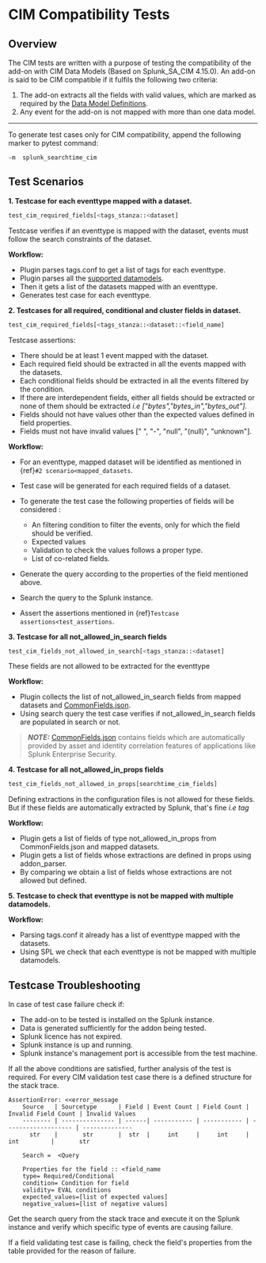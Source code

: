 # CIM Compatibility Tests

## Overview

The CIM tests are written with a purpose of testing the compatibility of the add-on with CIM Data Models (Based on Splunk_SA_CIM 4.15.0).
An add-on is said to be CIM compatible if it fulfils the following two criteria:

1. The add-on extracts all the fields with valid values, which are marked as required by the [Data Model Definitions](https://github.com/splunk/pytest-splunk-addon/tree/main/pytest_splunk_addon/standard_lib/data_models).
2. Any event for the add-on is not mapped with more than one data model.

______________________________________________________________________

To generate test cases only for CIM compatibility, append the following marker to pytest command:

 ```console
 -m  splunk_searchtime_cim
 ```

## Test Scenarios


**1. Testcase for each eventtype mapped with a dataset.**

 ```python
 test_cim_required_fields[<tags_stanza::<dataset]
 ```

 Testcase verifies if an eventtype is mapped with the dataset, events must follow the search constraints of the dataset.

 **Workflow:**

 - Plugin parses tags.conf to get a list of tags for each eventtype.
 - Plugin parses all the [supported datamodels](https://github.com/splunk/pytest-splunk-addon/tree/main/pytest_splunk_addon/standard_lib/data_models).
 - Then it gets a list of the datasets mapped with an eventtype.
 - Generates test case for each eventtype.

**2. Testcases for all required, conditional and cluster fields in dataset.**

 ```python
 test_cim_required_fields[<tags_stanza::<dataset::<field_name]
 ```


 Testcase assertions:

 - There should be at least 1 event mapped with the dataset.
 - Each required field should be extracted in all the events mapped with the datasets.
 - Each conditional fields should be extracted in all the events filtered by the condition.
 - If there are interdependent fields, either all fields should be extracted or none of them should be extracted *i.e \["bytes","bytes_in","bytes_out"\].*
 - Fields should not have values other than the expected values defined in field properties.
 - Fields must not have invalid values \[" ", "-", "null", "(null)", "unknown"\].

 **Workflow:**

 - For an eventtype, mapped dataset will be identified as mentioned in {ref}`#2 scenario<mapped_datasets`.

 - Test case will be generated for each required fields of a dataset.

 - To generate the test case the following properties of fields will be considered :

    - An filtering condition to filter the events, only for which the field should be verified.
    - Expected values
    - Validation to check the values follows a proper type.
    - List of co-related fields.

 - Generate the query according to the properties of the field mentioned above.

 - Search the query to the Splunk instance.

 - Assert the assertions mentioned in {ref}`Testcase assertions<test_assertions`.

**3. Testcase for all not_allowed_in_search fields**

 ```python
 test_cim_fields_not_allowed_in_search[<tags_stanza::<dataset]
 ```

 These fields are not allowed to be extracted for the eventtype

 **Workflow:**

 - Plugin collects the list of not_allowed_in_search fields from mapped datasets and [CommonFields.json](https://github.com/splunk/pytest-splunk-addon/blob/main/pytest_splunk_addon/standard_lib/cim_tests/CommonFields.json).
 - Using search query the test case verifies if not_allowed_in_search fields are populated in search or not.

> **_NOTE:_** 
 [CommonFields.json](https://github.com/splunk/pytest-splunk-addon/blob/main/pytest_splunk_addon/standard_lib/cim_tests/CommonFields.json) contains fields which are automatically provided by asset and identity correlation features of applications like Splunk Enterprise Security.


**4. Testcase for all not_allowed_in_props fields**

 ```python
 test_cim_fields_not_allowed_in_props[searchtime_cim_fields]
 ```

 Defining extractions in the configuration files is not allowed for these fields. But if these fields are automatically extracted by Splunk, that's fine *i.e tag*

 **Workflow:**

 - Plugin gets a list of fields of type not_allowed_in_props from CommonFields.json and mapped datasets.
 - Plugin gets a list of fields whose extractions are defined in props using addon_parser.
 - By comparing we obtain a list of fields whose extractions are not allowed but defined.

**5. Testcase to check that eventtype is not be mapped with multiple datamodels.**


 **Workflow:**

 - Parsing tags.conf it already has a list of eventtype mapped with the datasets.
 - Using SPL we check that each eventtype is not be mapped with multiple datamodels.

## Testcase Troubleshooting

In case of test case failure check if:

- The add-on to be tested is installed on the Splunk instance.
- Data is generated sufficiently for the addon being tested.
- Splunk licence has not expired.
- Splunk instance is up and running.
- Splunk instance's management port is accessible from the test machine.

If all the above conditions are satisfied, further analysis of the test is required.
For every CIM validation test case there is a defined structure for the stack trace.

 ```text
 AssertionError: <<error_message
     Source   | Sourcetype      | Field | Event Count | Field Count | Invalid Field Count | Invalid Values
     -------- | --------------- | ------| ----------- | ----------- | ------------------- | --------------
       str    |       str       |  str  |     int     |     int     |         int         |       str

     Search =  <Query

     Properties for the field :: <field_name
     type= Required/Conditional
     condition= Condition for field
     validity= EVAL conditions
     expected_values=[list of expected values]
     negative_values=[list of negative values]
 ```

 Get the search query from the stack trace and execute it on the Splunk instance and verify which specific type of events are causing failure.

 If a field validating test case is failing, check the field's properties from the table provided for the reason of failure.
